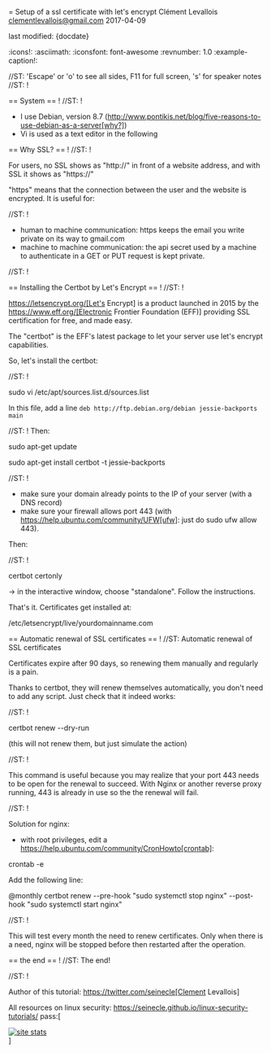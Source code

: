 = Setup of a ssl certificate with let's encrypt
Clément Levallois <clementlevallois@gmail.com>
2017-04-09

last modified: {docdate}

:icons!:
:asciimath:
:iconsfont:   font-awesome
:revnumber: 1.0
:example-caption!:

//ST: 'Escape' or 'o' to see all sides, F11 for full screen, 's' for speaker notes
//ST: !

== System
== !
//ST: !

- I use Debian, version 8.7 (http://www.pontikis.net/blog/five-reasons-to-use-debian-as-a-server[why?])
- Vi is used as a text editor in the following


== Why SSL?
== !
//ST: !

For users, no SSL shows as "http://" in front of a website address, and with SSL it shows as "https://"

"https" means that the connection between the user and the website is encrypted. It is useful for:

//ST: !

- human to machine communication: https keeps the email you write private on its way to gmail.com
- machine to machine communication: the api secret used by a machine to authenticate in a GET or PUT request is kept private.

//ST: !


== Installing the Certbot by Let's Encrypt
== !
//ST: !

https://letsencrypt.org/[Let's Encrypt] is a product launched in 2015 by the https://www.eff.org/[Electronic Frontier Foundation (EFF)] providing SSL certification for free, and made easy.

The "certbot" is the EFF's latest package to let your server use let's encrypt capabilities.

So, let's install the certbot:

//ST: !

 sudo vi /etc/apt/sources.list.d/sources.list

In this file, add a line `deb http://ftp.debian.org/debian jessie-backports main`

//ST: !
Then:

  sudo apt-get update

 sudo apt-get install certbot -t jessie-backports

//ST: !

- make sure your domain already points to the IP of your server (with a DNS record)
- make sure your firewall allows port 443 (with https://help.ubuntu.com/community/UFW[ufw]: just do sudo ufw allow 443).

Then:

//ST: !

 certbot certonly

-> in the interactive window, choose "standalone". Follow the instructions.

That's it. Certificates get installed at:

 /etc/letsencrypt/live/yourdomainname.com

== Automatic renewal of SSL certificates
== !
//ST: Automatic renewal of SSL certificates

Certificates expire after 90 days, so renewing them manually and regularly is a pain.

Thanks to certbot, they will renew themselves automatically, you don't need to add any script.
Just check that it indeed works:

//ST: !

 certbot renew --dry-run

(this will not renew them, but just simulate the action)

//ST: !

This command is useful because you may realize that your port 443 needs to be open for the renewal to succeed.
With Nginx or another reverse proxy running, 443 is already in use so the the renewal will fail.

//ST: !


Solution for nginx:

- with root privileges, edit a https://help.ubuntu.com/community/CronHowto[crontab]:

 crontab -e

Add the following line:

@monthly certbot renew --pre-hook "sudo systemctl stop nginx" --post-hook "sudo systemctl start nginx"

//ST: !

This will test every month the need to renew certificates.
Only when there is a need, nginx will be stopped before then restarted after the operation.

== the end
== !
//ST: The end!

//ST: !

Author of this tutorial: https://twitter.com/seinecle[Clement Levallois]

All resources on linux security: https://seinecle.github.io/linux-security-tutorials/
pass:[    <!-- Start of StatCounter Code for Default Guide -->
    <script type="text/javascript">
        var sc_project = 11304288;
        var sc_invisible = 1;
        var sc_security = "11304288";
        var scJsHost = (("https:" == document.location.protocol) ?
            "https://secure." : "http://www.");
        document.write("<sc" + "ript type='text/javascript' src='" +
            scJsHost +
            "statcounter.com/counter/counter.js'></" + "script>");
    </script>
    <noscript><div class="statcounter"><a title="site stats"
    href="http://statcounter.com/" target="_blank"><img
    class="statcounter"
    src="//c.statcounter.com/11304288/0/11304288/1/" alt="site
    stats"></a></div></noscript>
    <!-- End of StatCounter Code for Default Guide -->]

